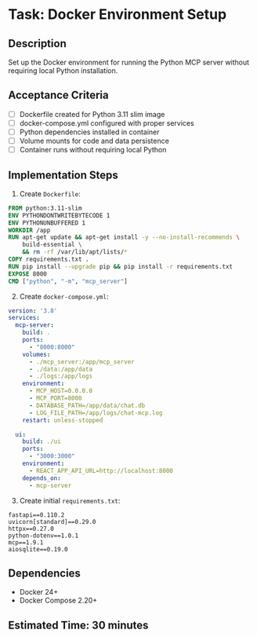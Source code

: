 # Task: Docker Environment Setup

## Description
Set up the Docker environment for running the Python MCP server without requiring local Python installation.

## Acceptance Criteria
- [ ] Dockerfile created for Python 3.11 slim image
- [ ] docker-compose.yml configured with proper services
- [ ] Python dependencies installed in container
- [ ] Volume mounts for code and data persistence
- [ ] Container runs without requiring local Python

## Implementation Steps

1. Create `Dockerfile`:
```dockerfile
FROM python:3.11-slim
ENV PYTHONDONTWRITEBYTECODE 1
ENV PYTHONUNBUFFERED 1
WORKDIR /app
RUN apt-get update && apt-get install -y --no-install-recommends \
    build-essential \
    && rm -rf /var/lib/apt/lists/*
COPY requirements.txt .
RUN pip install --upgrade pip && pip install -r requirements.txt
EXPOSE 8000
CMD ["python", "-m", "mcp_server"]
```

2. Create `docker-compose.yml`:
```yaml
version: '3.8'
services:
  mcp-server:
    build: .
    ports:
      - "8000:8000"
    volumes:
      - ./mcp_server:/app/mcp_server
      - ./data:/app/data
      - ./logs:/app/logs
    environment:
      - MCP_HOST=0.0.0.0
      - MCP_PORT=8000
      - DATABASE_PATH=/app/data/chat.db
      - LOG_FILE_PATH=/app/logs/chat-mcp.log
    restart: unless-stopped

  ui:
    build: ./ui
    ports:
      - "3000:3000"
    environment:
      - REACT_APP_API_URL=http://localhost:8000
    depends_on:
      - mcp-server
```

3. Create initial `requirements.txt`:
```
fastapi==0.110.2
uvicorn[standard]==0.29.0
httpx==0.27.0
python-dotenv==1.0.1
mcp==1.9.1
aiosqlite==0.19.0
```

## Dependencies
- Docker 24+
- Docker Compose 2.20+

## Estimated Time: 30 minutes